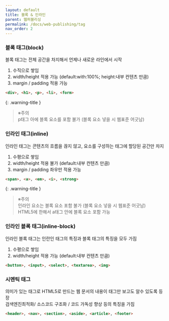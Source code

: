 ```yaml
---
layout: default
title: 블록 & 인라인
parent: 웹퍼블리싱
permalink: /docs/web-publishing/tag
nav_order: 2
---
```


### **블록 태그(block)** 
블록 태그는 전체 공간을 차지해서 언제나 새로운 라인에서 시작

1. 수직으로 쌓임
2. width/height 적용 가능 (default:with:100%; height:내부 컨텐츠 만큼) 
3. margin / padding 적용 가능

```html
<div>, <h1>, <p>, <li>, <form>
```

{: .warning-title  }
> ※주의  
> p태그 아에 블록 요소를 포함 불가 (블록 요소 넣을 시 웹표준 어긋남)



### **인라인 태그(inline)** 
인라인 태그는 콘텐츠의 흐름을 끊지 않고, 요소를 구성하는 태그에 할당된 공간만 차지  

1.  수평으로 쌓임  
2. width/height 적용 불가 (default:내부 컨텐츠 만큼)
3. margin / padding 좌우만 적용 가능

```html
<span>, <a>, <em>, <i>, <strong>
```
  
{: .warning-title  }
> ※주의      
> 인라인 요소는 블록 요소 포함 불가 (블록 요소 넣을 시 웹표준 어긋남)  
> HTML5에 한해서 a태그 안에 블록 요소 포함 가능


### **인라인 블록 태그(inline-block)** 
인라인 블록 태그는 인란인 태그의 특징과 블록 태그의 특징을 모두 가짐
1. 수평으로 쌓임
2. width/height 적용 가능 (default:내부 컨텐츠 만큼)

```html
<button>, <input>, <select>, <textarea>, <img>
```


### **시멘틱 태그** 
의미가 있는 태그로 HTML5로 만드는 웹 문서의 내용이 태그만 보고도 알수 있도록 등장  
검색엔진최적화/ 소스코드 구조화 / 코드 가독성 향상 등의 특징을 가짐


```html
<header>, <nav>, <section>, <aside>, <article>, <footer>
```





